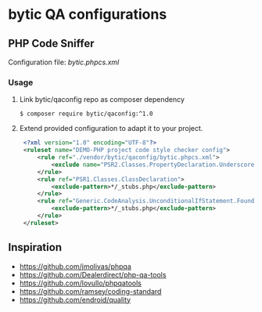 bytic QA configurations
================================


PHP Code Sniffer
----------------

Configuration file: *bytic.phpcs.xml*

### Usage

1. Link bytic/qaconfig repo as composer dependency

    `$ composer require bytic/qaconfig:^1.0`

2. Extend provided configuration to adapt it to your project.  
   
   ``` xml
    <?xml version="1.0" encoding="UTF-8"?>
    <ruleset name="DEMO-PHP project code style checker config">
        <rule ref="./vendor/bytic/qaconfig/bytic.phpcs.xml">
            <exclude name="PSR2.Classes.PropertyDeclaration.Underscore"/>
        </rule>
        <rule ref="PSR1.Classes.ClassDeclaration">
            <exclude-pattern>*/_stubs.php</exclude-pattern>
        </rule>
        <rule ref="Generic.CodeAnalysis.UnconditionalIfStatement.Found">
            <exclude-pattern>*/_stubs.php</exclude-pattern>
        </rule>
    </ruleset>
    ```
   
   
   
   
Inspiration
----------------
* https://github.com/jmolivas/phpqa
* https://github.com/Dealerdirect/php-qa-tools
* https://github.com/lovullo/phpqatools
* https://github.com/ramsey/coding-standard
* https://github.com/endroid/quality
